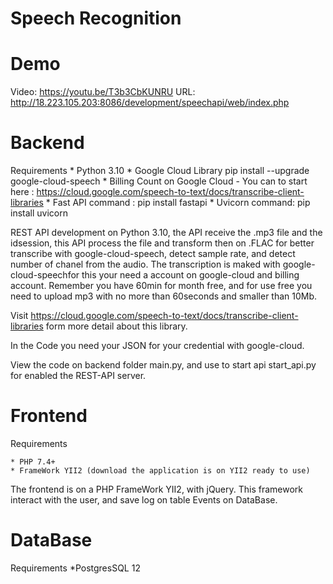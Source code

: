 # Speech Recognition

# Demo

Video: https://youtu.be/T3b3CbKUNRU
URL: http://18.223.105.203:8086/development/speechapi/web/index.php



# Backend

Requirements
	* Python 3.10 
	* Google Cloud Library pip install --upgrade google-cloud-speech
	* Billing Count on Google Cloud - You can to start here : https://cloud.google.com/speech-to-text/docs/transcribe-client-libraries
	* Fast API 
		command : pip install fastapi
	* Uvicorn
		command: pip install uvicorn


REST API development on Python 3.10, the API receive the .mp3 file and the idsession, this API process the file and transform then on .FLAC 
for better transcribe with google-cloud-speech, detect sample rate, and detect number of chanel from the audio. The transcription is maked with google-cloud-speechfor this your need a account on google-cloud and billing account. Remember you have 60min for month free, and for use free you need to upload mp3 with no more than 60seconds and smaller than 10Mb. 

Visit https://cloud.google.com/speech-to-text/docs/transcribe-client-libraries form more detail about this library.

In the Code you need your JSON for your credential with google-cloud.

View the code on backend folder main.py, and use to start api start_api.py for enabled the REST-API server.


# Frontend

Requirements

	* PHP 7.4+
	* FrameWork YII2 (download the application is on YII2 ready to use)
	
	
The frontend is on a PHP FrameWork YII2, with jQuery. This framework interact with the user, and save log on table Events on DataBase.


# DataBase

Requirements
	*PostgresSQL 12







	


	












